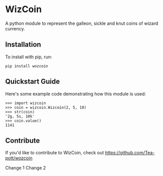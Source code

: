 WizCoin
======

A python module to represent the galleon, sickle and knut coins of wizard currency.

Installation
------------

To install with pip, run:

    pip install wozcoin

Quickstart Guide
----------------

Here's some example code demonstrating how this module is used:

	>>> import wizcoin
	>>> coin = wizcoin.Wizcoin(2, 5, 10)
	>>> str(coin)
	'2g, 5s, 10k'
	>>> coin.value()
	1141

Contribute
----------

If you'd like to contribute to WizCoin, check out https://github.com/Tea-pott/wozcoin

Change 1
Change 2
